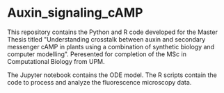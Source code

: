 # Auxin_signaling_cAMP

This repository contains the Python and R code developed for the Master Thesis titled "Understanding crosstalk between auxin and secondary messenger cAMP in plants using a combination of synthetic biology and computer modelling". Peresented for completion of the MSc in Computational Biology from UPM.

The Jupyter notebook contains the ODE model.
The R scripts contain the code to process and analyze the fluorescence microscopy data.

